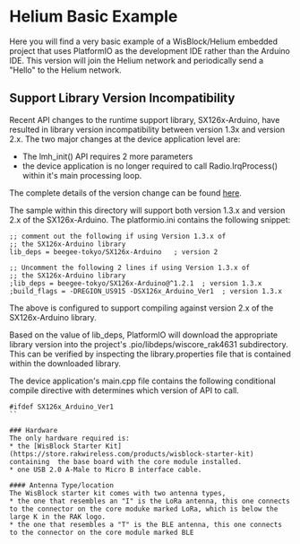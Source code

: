 
# Helium Basic Example

Here you will find a very basic example of a WisBlock/Helium embedded project that uses PlatformIO as the development IDE rather than the Arduino IDE.
This version will join the Helium network and periodically send a "Hello" to the Helium network.

## Support Library Version Incompatibility
Recent API changes to the runtime support library, SX126x-Arduino, have resulted in library version incompatibility between version 1.3x and version 2.x. The two major changes at the device application level are:
* The lmh_init() API requires 2 more parameters
* the device application is no longer required to call Radio.IrqProcess() within it's main processing loop.

The complete details of the version change can be found [here](https://github.com/beegee-tokyo/SX126x-Arduino/blob/master/README_V2.md).

The sample within this directory will support both version 1.3.x and version 2.x of the SX126x-Arduino. The platformio.ini contains the following snippet:
```
;; comment out the following if using Version 1.3.x of
;; the SX126x-Arduino library
lib_deps = beegee-tokyo/SX126x-Arduino   ; version 2

;; Uncomment the following 2 lines if using Version 1.3.x of
;; the SX126x-Arduino library
;lib_deps = beegee-tokyo/SX126x-Arduino@^1.2.1  ; version 1.3.x
;build_flags = -DREGION_US915 -DSX126x_Arduino_Ver1  ; version 1.3.x
```

The above is configured to support compiling against version 2.x of the SX126x-Arduino library. 

Based on the value of lib_deps, PlatformIO will download the appropriate library version into the project's .pio/libdeps/wiscore_rak4631 subdirectory. This can be verified by inspecting the library.properties file that is contained within the downloaded library.

The device application's main.cpp file contains the following conditional compile directive with determines which version of API to call.
```
#ifdef SX126x_Arduino_Ver1
``

### Hardware
The only hardware required is:
* the [WisBlock Starter Kit](https://store.rakwireless.com/products/wisblock-starter-kit) containing  the base board with the core module installed.
* one USB 2.0 A-Male to Micro B interface cable.

#### Antenna Type/location
The WisBlock starter kit comes with two antenna types, 
* the one that resembles an "I" is the LoRa antenna, this one connects to the connector on the core moduke marked LoRa, which is below the large K in the RAK logo.
* the one that resembles a "T" is the BLE antenna, this one connects to the connector on the core module marked BLE


